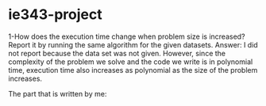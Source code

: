 # ie343-project
1-How does the execution time change when problem size is increased? Report it by running the same algorithm for the given datasets.
Answer: I did not report because the data set was not given. However, since the complexity of the problem we solve and the code we write is in polynomial time, execution time also increases as polynomial as the size of the problem increases.

The part that is written by me: 
